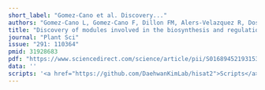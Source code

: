 ```yaml
---
short_label: "Gomez-Cano et al. Discovery..."
authors: "Gomez-Cano L, Gomez-Cano F, Dillon FM, Alers-Velazquez R, Doseff AI, et al"
title: "Discovery of modules involved in the biosynthesis and regulation of maize phenolic compounds"
journal: "Plant Sci"
issue: "291: 110364"
pmid: 31928683
pdf: "https://www.sciencedirect.com/science/article/pii/S0168945219315377/pdfft"
data: ''
scripts: '<a href="https://github.com/DaehwanKimLab/hisat2">Scripts</a>'
---
```

